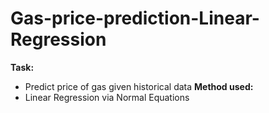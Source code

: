 # Gas-price-prediction-Linear-Regression
**Task:**
* Predict price of gas given historical data
**Method used:**
* Linear Regression via Normal Equations
